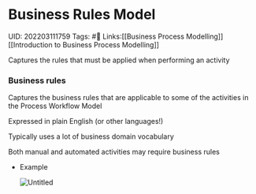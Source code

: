 # Business Rules Model
UID: 202203111759
Tags: #🌲 
Links:[[Business Process Modelling]] [[Introduction to Business Process Modelling]]

Captures the rules that must be applied when performing an activity

### Business rules

Captures the business rules that are applicable to some of the activities in the Process Workflow Model

Expressed in plain English (or other languages!)

Typically uses a lot of business domain vocabulary

Both manual and automated activities may require business rules

- Example
    
    ![Untitled](Biz%20Proc%20A%2017d24/Untitled%208.png)
    

